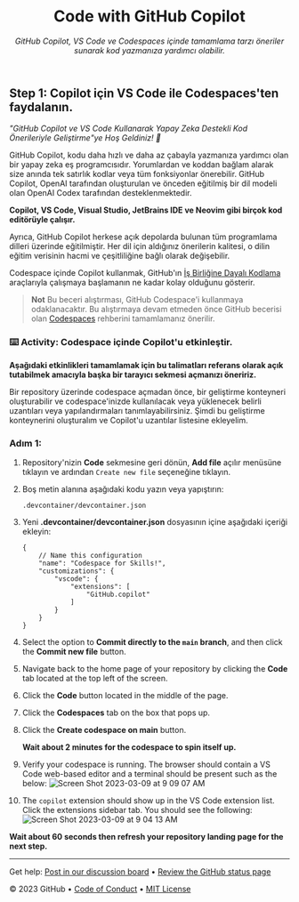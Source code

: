 <header>

<!--
  <<< Author notes: Course header >>>
  Read <https://skills.github.com/quickstart> for more information about how to build courses using this template.
  Include a 1280×640 image, course name in sentence case, and a concise description in emphasis.
  In your repository settings: enable template repository, add your 1280×640 social image, auto delete head branches.
  Next to "About", add description & tags; disable releases, packages, & environments.
  Add your open source license, GitHub uses the MIT license.
-->

# Code with GitHub Copilot

_GitHub Copilot, VS Code ve Codespaces içinde tamamlama tarzı öneriler sunarak kod yazmanıza yardımcı olabilir._

</header>

<!--
  <<< Author notes: Step 1 >>>
  Choose 3-5 steps for your course.
  The first step is always the hardest, so pick something easy!
  Link to docs.github.com for further explanations.
  Encourage users to open new tabs for steps!
-->

## Step 1: Copilot için VS Code ile Codespaces'ten faydalanın.

_"GitHub Copilot ve VS Code Kullanarak Yapay Zeka Destekli Kod Önerileriyle Geliştirme"ye Hoş Geldiniz! :wave:_

GitHub Copilot, kodu daha hızlı ve daha az çabayla yazmanıza yardımcı olan bir yapay zeka eş programcısıdır. Yorumlardan ve koddan bağlam alarak size anında tek satırlık kodlar veya tüm fonksiyonlar önerebilir. GitHub Copilot, OpenAI tarafından oluşturulan ve önceden eğitilmiş bir dil modeli olan OpenAI Codex tarafından desteklenmektedir.

**Copilot, VS Code, Visual Studio, JetBrains IDE ve Neovim gibi birçok kod editörüyle çalışır.**

Ayrıca, GitHub Copilot herkese açık depolarda bulunan tüm programlama dilleri üzerinde eğitilmiştir. Her dil için aldığınız önerilerin kalitesi, o dilin eğitim verisinin hacmi ve çeşitliliğine bağlı olarak değişebilir.  

Codespace içinde Copilot kullanmak, GitHub'ın [İş Birliğine Dayalı Kodlama](https://github.com/features#features-collaboration) araçlarıyla çalışmaya başlamanın ne kadar kolay olduğunu gösterir.

> **Not**
> Bu beceri alıştırması, GitHub Codespace'i kullanmaya odaklanacaktır. Bu alıştırmaya devam etmeden önce GitHub becerisi olan [Codespaces](https://github.com/skills/code-with-codespaces) rehberini tamamlamanız önerilir.

### :keyboard: Activity: Codespace içinde Copilot'u etkinleştir.

**Aşağıdaki etkinlikleri tamamlamak için bu talimatları referans olarak açık tutabilmek amacıyla başka bir tarayıcı sekmesi açmanızı öneririz.**

Bir repository üzerinde codespace açmadan önce, bir geliştirme konteyneri oluşturabilir ve codespace'inizde kullanılacak veya yüklenecek belirli uzantıları veya yapılandırmaları tanımlayabilirsiniz. Şimdi bu geliştirme konteynerini oluşturalım ve Copilot'u uzantılar listesine ekleyelim.

### Adım 1:
1. Repository'nizin **Code** sekmesine geri dönün, **Add file** açılır menüsüne tıklayın ve ardından `Create new file` seçeneğine tıklayın.
2. Boş metin alanına aşağıdaki kodu yazın veya yapıştırın:
   ```
   .devcontainer/devcontainer.json
   ```
3. Yeni **.devcontainer/devcontainer.json** dosyasının içine aşağıdaki içeriği ekleyin:
   ```
   {
       // Name this configuration
       "name": "Codespace for Skills!",
       "customizations": {
           "vscode": {
               "extensions": [
                   "GitHub.copilot"
               ]
           }
       }
   }
   ```
1. Select the option to **Commit directly to the `main` branch**, and then click the **Commit new file** button.
1. Navigate back to the home page of your repository by clicking the **Code** tab located at the top left of the screen.
1. Click the **Code** button located in the middle of the page.
1. Click the **Codespaces** tab on the box that pops up.
1. Click the **Create codespace on main** button.

   **Wait about 2 minutes for the codespace to spin itself up.**

1. Verify your codespace is running. The browser should contain a VS Code web-based editor and a terminal should be present such as the below:
   ![Screen Shot 2023-03-09 at 9 09 07 AM](https://user-images.githubusercontent.com/26442605/224102962-d0222578-3f10-4566-856d-8d59f28fcf2e.png)
1. The `copilot` extension should show up in the VS Code extension list. Click the extensions sidebar tab. You should see the following:
   ![Screen Shot 2023-03-09 at 9 04 13 AM](https://user-images.githubusercontent.com/26442605/224102514-7d6d2f51-f435-401d-a529-7bae3ae3e511.png)

**Wait about 60 seconds then refresh your repository landing page for the next step.**

<footer>

<!--
  <<< Author notes: Footer >>>
  Add a link to get support, GitHub status page, code of conduct, license link.
-->

---

Get help: [Post in our discussion board](https://github.com/orgs/skills/discussions/categories/code-with-copilot) &bull; [Review the GitHub status page](https://www.githubstatus.com/)

&copy; 2023 GitHub &bull; [Code of Conduct](https://www.contributor-covenant.org/version/2/1/code_of_conduct/code_of_conduct.md) &bull; [MIT License](https://gh.io/mit)

</footer>
